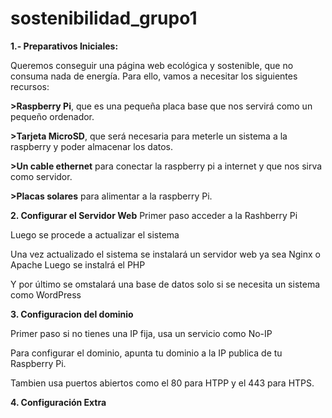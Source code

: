 # sostenibilidad_grupo1

**1.- Preparativos Iniciales:**

Queremos conseguir una página web ecológica y sostenible, que no consuma nada de energía. 
Para ello, vamos a necesitar los siguientes recursos:

**>Raspberry Pi**, que es una pequeña placa base que nos servirá como un pequeño ordenador.

**>Tarjeta MicroSD**, que será necesaria para meterle un sistema a la raspberry y poder almacenar los datos.

**>Un cable ethernet** para conectar la raspberry pi a internet y que nos sirva como servidor.

**>Placas solares** para alimentar a la raspberry Pi.

**2. Configurar el Servidor Web**
Primer paso acceder a la Rashberry Pi

Luego se procede a actualizar el sistema

Una vez actualizado el sistema se instalará un servidor web ya sea Nginx o Apache
Luego se instalrá el PHP

Y por último se omstalará una base de datos solo si se necesita un sistema como WordPress

**3. Configuracion del dominio**

Primer paso si no tienes una IP fija, usa un servicio como No-IP

Para configurar el dominio, apunta tu dominio a la IP publica de tu Raspberry Pi.

Tambien usa puertos abiertos como el 80 para HTPP y el 443 para HTPS.

**4. Configuración Extra**
